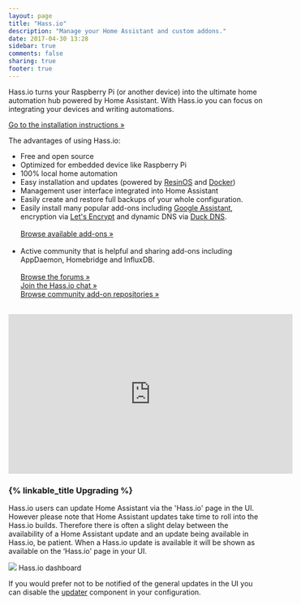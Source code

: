 ```yaml
---
layout: page
title: "Hass.io"
description: "Manage your Home Assistant and custom addons."
date: 2017-04-30 13:28
sidebar: true
comments: false
sharing: true
footer: true
---
```


Hass.io turns your Raspberry Pi (or another device) into the ultimate home automation hub powered by Home Assistant. With Hass.io you can focus on integrating your devices and writing automations.

[Go to the installation instructions &raquo;][install]

The advantages of using Hass.io:

 - Free and open source
 - Optimized for embedded device like Raspberry Pi
 - 100% local home automation
 - Easy installation and updates (powered by [ResinOS] and [Docker])
 - Management user interface integrated into Home Assistant
 - Easily create and restore full backups of your whole configuration.
 - Easily install many popular add-ons including [Google Assistant], encryption via [Let's Encrypt] and dynamic DNS via [Duck DNS].<br><br>[Browse available add-ons &raquo;][all]<br><br>
 - Active community that is helpful and sharing add-ons including AppDaemon, Homebridge and InfluxDB.<br><br>[Browse the forums &raquo;][forums]<br>[Join the Hass.io chat &raquo;][chat]<br>[Browse community add-on repositories &raquo;][comm-add-ons]<br><br>

<div class='videoWrapper'>
<iframe width="560" height="315" src="https://www.youtube.com/embed/XWPluWcYRMI" frameborder="0" allowfullscreen></iframe>
</div>

### {% linkable_title Upgrading %}

Hass.io users can update Home Assistant via the 'Hass.io' page in the UI. However please note that Home Assistant updates take time to roll into the Hass.io builds. Therefore there is often a slight delay between the availability of a Home Assistant update and an update being available in Hass.io, be patient. When a Hass.io update is available it will be shown as available on the ‘Hass.io' page in your UI.

<p class='img'>
<img src='/images/hassio/screenshots/dashboard.png'>
Hass.io dashboard
</p>

If you would prefer not to be notified of the general updates in the UI you can disable the [updater](components/updater/) component in your configuration.

[Google Assistant]: /addons/google_assistant/
[Snips.ai]: /addons/snips/
[Let's Encrypt]: /addons/lets_encrypt/
[Duck DNS]: /addons/duckdns/
[forums]: https://community.home-assistant.io/c/hass-io
[comm-add-ons]: https://community.home-assistant.io/tags/hassio-repository
[all]: /addons/
[chat]: https://discord.gg/K3UVxJd
[ResinOS]: https://resinos.io/
[Docker]: https://www.docker.com/
[install]: /hassio/installation/
